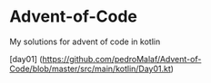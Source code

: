 # Advent-of-Code
My solutions for advent of code in kotlin

[day01] (https://github.com/pedroMalaf/Advent-of-Code/blob/master/src/main/kotlin/Day01.kt)
